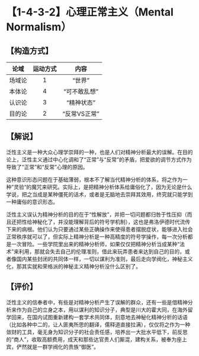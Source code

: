 # 【1-4-3-2】心理正常主义（Mental Normalism）
## 【构造方式】
| 论域 | 运动方式           | 内容 |
|:----:|:----------------:|:----:|
| 场域论   |1 | “世界”   |
| 本体论   |4 |  “可不敢乱想”  |
| 认识论   |3 |  “精神状态”  |
| 目的论   | 2|  “反常VS正常”  |

## 【解说】
泛性主义是一种大众心理学崇拜的一种，也是人们对精神分析最大的误解。在目的论上，泛性主义通过中心化调和了“正常”与“反常”的矛盾，把爱欲的调节方式作为导致了“正常”和“反常”心理的原因。

这种意识形态问题在于基础薄弱，根本不了解当代精神分析的体系，将之作为一种”灵验“的魔咒来研究。实际上，是把精神分析体系给庸俗化了，因为无论是什么学说，把之当成是某种僵死的话术，或者是无脑地去崇拜其效用，终究就只能学到一种庸俗的意识形态。

泛性主义误认为精神分析的目的在于“性解放”，并把一切问题都归咎于性压抑（而且还把性给神秘化了，并没能理解背后的符号学机制），这也是弗洛伊德时代流传下来的病根。他们认为只要通过某些正确操作来使得患者摆脱症状，能够进入社会正常秩序就可以了，但实际上精神分析是一种高精度的符号学操作，每一次分析都是一次冒险。一些学院里出来的精神分析师，如果仅仅把精神分析当成某种“法术”来利用，那就会失去自己的伦理准则，借此来玩弄患者来达到自己的目的，或者像国内某些封闭的共同体一样，一切以谋利为准则，最后走向学阀化，神秘主义化，那其实就和荣格派的神秘主义精神分析没什么区别了。

## 【评价】
泛性主义的信奉者中，有些是对精神分析产生了误解的群众，还有一些是借精神分析来作为自己的立身之本，用以谋利的知识分子，典型是川大的霍大同，在海外留学回来，在国内试图重新建构一套学术共同体，刻意地去神秘化精神分析的话语（比如各种中二的，让人匪夷所思的翻译，儒释道直接拉满），仅仅将之作为一种敛财的工具，毫无身为知识分子的社会责任感，培养出一大批水平低下，前反思的“商人”，收取高额费用，成天和那些达官贵人们厮混，建构关系，被奉为座上宾，俨然就是一群学阀化的贵族“御医”。
